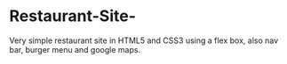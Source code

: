 # Restaurant-Site-
Very simple restaurant site in HTML5 and CSS3 using a flex box, also nav bar, burger menu and google maps.
